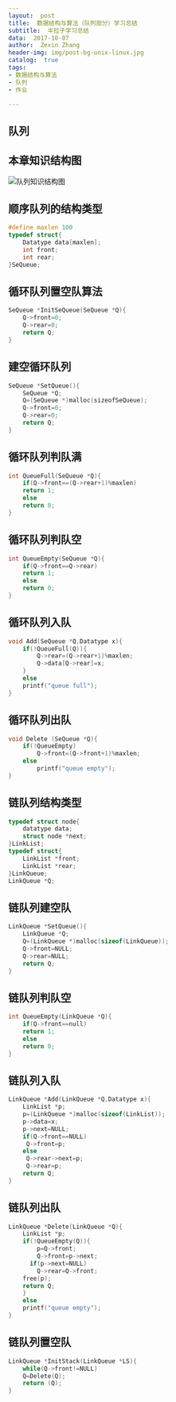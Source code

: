 ```yaml
---
layout:  post
title:  数据结构与算法（队列部分）学习总结
subtitle:  半拉子学习总结
data:  2017-10-07
author:  Zexin Zhang
header-img: img/post-bg-unix-linux.jpg
catalog:  true
tags:
- 数据结构与算法
- 队列
- 作业

---
```

## 队列

## **本章知识结构图**
![队列知识结构图](https://ws4.sinaimg.cn/large/006tNc79gy1fk9tkl9ktbj30gc09475d.jpg)
## **顺序队列的结构类型**
```c++
#define maxlen 100
typedef struct{
	Datatype data[maxlen];
	int front;
	int rear;
}SeQueue;

```

## **循环队列置空队算法**
```c++
SeQueue *InitSeQueue(SeQueue *Q){
	Q->front=0;
	Q->rear=0;
	return Q;
}

```

## **建空循环队列**
```c++
SeQueue *SetQueue(){
	SeQueue *Q;
	Q=(SeQueue *)malloc(sizeofSeQueue);
	Q->front=0;
	Q->rear=0;
	return Q;
}

```

## **循环队列判队满**
```c++
int QueueFull(SeQueue *Q){
	if(Q->front==(Q->rear+1)%maxlen)
	return 1;
	else
	return 0;
}
```

## **循环队列判队空**
```c++
int QueueEmpty(SeQueue *Q){
	if(Q->front==Q->rear)
	return 1;
	else 
	return 0;
}
```

## **循环队列入队**
```c++
void Add(SeQueue *Q,Datatype x){
	if(!QueueFull(Q)){
		Q->rear=(Q->rear+1)%maxlen;
		Q->data[Q->rear]=x;
	}
	else 
	printf("queue full");	
}

```

## **循环队列出队**
```c++
void Delete (SeQueue *Q){
	if(!QueueEmpty)
		Q->front=(Q->front+1)%maxlen;
	else
	    printf("queue empty");
}
```

## **链队列结构类型**
```c++
typedef struct node{
	datatype data;
	struct node *next;
}LinkList;
typedef struct{
	LinkList *front;
	LinkList *rear;
}LinkQueue;
LinkQueue *Q;

```

## **链队列建空队**
```c++
LinkQueue *SetQueue(){
	LinkQueue *Q;
	Q=(LinkQueue *)malloc(sizeof(LinkQueue));
	Q->front=NULL;
	Q->rear=NULL;
	return Q;
}

```

## **链队列判队空**
```c++
int QueueEmpty(LinkQueue *Q){
	if(Q->front==null)
	return 1;
	else 
	return 0;
}
```

## **链队列入队**
```c++
LinkQueue *Add(LinkQueue *Q,Datatype x){
	LinkList *p;
	p=(LinkQueue *)malloc(sizeof(LinkList));
	p->data=x;
	p->next=NULL;
	if(Q->front==NULL)
	 Q->front=p;
	else 
	 Q->rear->next=p;
	 Q->rear=p;
	return Q;
}
```

## **链队列出队**
```c++
LinkQueue *Delete(LinkQueue *Q){
	LinkList *p;
	if(!QueueEmpty(Q)){
		p=Q->front;
		Q->front=p->next;
	  if(p->next=NULL)
	    Q->rear=Q->front;
	free(p);
	return Q;
	}
	else 
	printf("queue empty");
}
```

## **链队列置空队**
```c++
LinkQueue *InitStack(LinkQueue *LS){
	while(Q->front!=NULL)
	Q=Delete(Q);
	return (Q);
}
```
